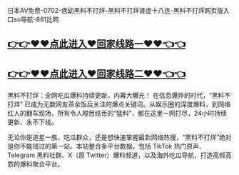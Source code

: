 日本AV免费-0702-痞幼黑料不打烊-黑料不打烊肾虚十八连-黑料不打烊网页版入口so导航-881比鸭

## [👉👉♥♥点此进入♥回家线路一♥♥👈👈](https://unpkg.com/182-4run/index.html)
## [👉👉♥♥点此进入♥回家线路二♥♥👈👈](https://unpkg.com/182-7run/index.html)

黑料不打烊：全网吃瓜爆料持续更新，内幕大曝光！
在信息爆炸的时代，“黑料不打烊” 已成为无数网友茶余饭后关注的爆点关键词。从娱乐圈的深度爆料，到网络红人的翻车现场，所有令人瞠目结舌的“猛料”，都在这里一网打尽，24小时持续更新、永不下线。

无论你是追星一族、吃瓜群众，还是想快速掌握最新网络热搜，“黑料不打烊”绝对是你不能错过的第一站。本站整合多平台数据，包括 TikTok 热门原声、Telegram 黑料社群、X（原 Twitter）爆料频道，以及海外吃瓜导航，打造高频高质的爆料聚合平台。
